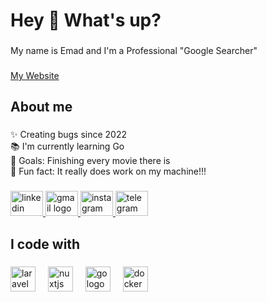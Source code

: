 <h1 align="left">Hey 👋 What's up?</h1>

###

<p align="left">My name is Emad and I'm a Professional "Google Searcher"</p>

###

<a align="left" href="https://www.emadamiripour.ir">My Website</a>

###

<h2 align="left">About me</h2>

###

<p align="left">✨ Creating bugs since 2022<br>📚 I'm currently learning Go<br>🎯 Goals: Finishing every movie there is<br>🎲 Fun fact: It really does work on my machine!!!</p>

###

<div align="left">
  <a href="https://www.linkedin.com/in/emad-amiripour-7b9261248/" target="_blank">
    <img src="https://raw.githubusercontent.com/maurodesouza/profile-readme-generator/master/src/assets/icons/social/linkedin/default.svg" width="52" height="40" alt="linkedin logo"  />
  </a>
  <a href="emadamiripour307@gmail.com" target="_blank">
    <img src="https://raw.githubusercontent.com/maurodesouza/profile-readme-generator/master/src/assets/icons/social/gmail/default.svg" width="52" height="40" alt="gmail logo"  />
  </a>
  <a href="https://www.instagram.com/mr_e307?igsh=a2o0NnBpZzRjYmdo" target="_blank">
    <img src="https://raw.githubusercontent.com/maurodesouza/profile-readme-generator/master/src/assets/icons/social/instagram/default.svg" width="52" height="40" alt="instagram logo"  />
  </a>
  <a href="https://t.me/mrE307" target="_blank">
    <img src="https://raw.githubusercontent.com/maurodesouza/profile-readme-generator/master/src/assets/icons/social/telegram/default.svg" width="52" height="40" alt="telegram logo"  />
  </a>
</div>

###

<h2 align="left">I code with</h2>

###

<div align="left">
  <img src="https://cdn.simpleicons.org/laravel/FF2D20" height="40" alt="laravel logo"  />
  <img width="12" />
  <img src="https://cdn.simpleicons.org/nuxtdotjs/00DC82" height="40" alt="nuxtjs logo"  />
  <img width="12" />
  <img src="https://cdn.jsdelivr.net/gh/devicons/devicon/icons/go/go-original.svg" height="40" alt="go logo"  />
  <img width="12" />
  <img src="https://cdn.simpleicons.org/docker/2496ED" height="40" alt="docker logo"  />
</div>

###
